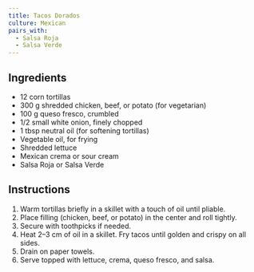 ```yaml
---
title: Tacos Dorados
culture: Mexican
pairs_with:
  - Salsa Roja
  - Salsa Verde
---
```


## Ingredients
- 12 corn tortillas
- 300 g shredded chicken, beef, or potato (for vegetarian)
- 100 g queso fresco, crumbled
- 1/2 small white onion, finely chopped
- 1 tbsp neutral oil (for softening tortillas)
- Vegetable oil, for frying
- Shredded lettuce
- Mexican crema or sour cream
- Salsa Roja or Salsa Verde

## Instructions
1. Warm tortillas briefly in a skillet with a touch of oil until pliable.
2. Place filling (chicken, beef, or potato) in the center and roll tightly.
3. Secure with toothpicks if needed.
4. Heat 2–3 cm of oil in a skillet. Fry tacos until golden and crispy on all sides.
5. Drain on paper towels.
6. Serve topped with lettuce, crema, queso fresco, and salsa.

